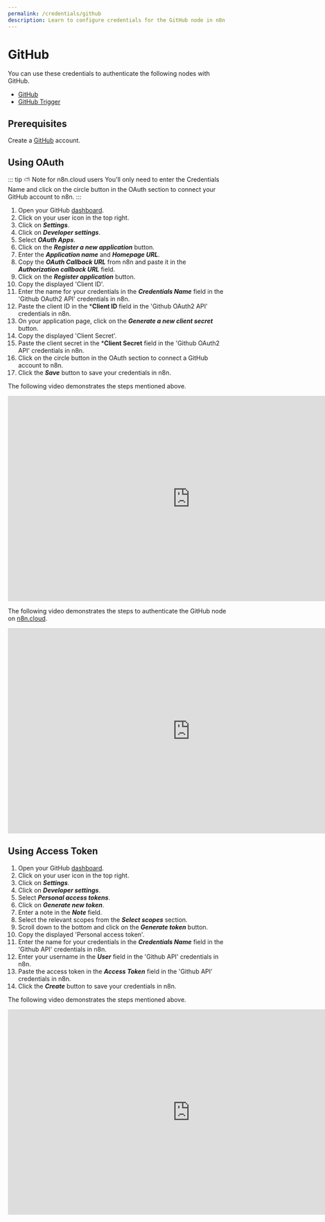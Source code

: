 ```yaml
---
permalink: /credentials/github
description: Learn to configure credentials for the GitHub node in n8n
---
```


# GitHub

You can use these credentials to authenticate the following nodes with GitHub.
- [GitHub](../../nodes-library/nodes/GitHub/README.md)
- [GitHub Trigger](../../nodes-library/trigger-nodes/GitHubTrigger/README.md)


## Prerequisites

Create a [GitHub](https://github.com/) account.

## Using OAuth

::: tip ⛅️ Note for n8n.cloud users
You'll only need to enter the Credentials Name and click on the circle button in the OAuth section to connect your GitHub account to n8n.
:::

1. Open your GitHub [dashboard](https://github.com).
2. Click on your user icon in the top right.
3. Click on ***Settings***.
4. Click on ***Developer settings***.
5. Select ***OAuth Apps***.
6. Click on the ***Register a new application*** button.
7. Enter the ***Application name*** and ***Homepage URL***.
8. Copy the ***OAuth Callback URL*** from n8n and paste it in the ***Authorization callback URL*** field.
9. Click on the ***Register application*** button.
10. Copy the displayed 'Client ID'.
11. Enter the name for your credentials in the ***Credentials Name*** field in the 'Github OAuth2 API' credentials in n8n.
12. Paste the client ID in the ***Client ID** field in the 'Github OAuth2 API' credentials in n8n.
13. On your application page, click on the ***Generate a new client secret*** button.
14. Copy the displayed 'Client Secret'.
15. Paste the client secret in the ***Client Secret** field in the 'Github OAuth2 API' credentials in n8n.
16. Click on the circle button in the OAuth section to connect a GitHub account to n8n.
17. Click the ***Save*** button to save your credentials in n8n.

The following video demonstrates the steps mentioned above.

<div class="video-container">
<iframe width="840" height="472.5" src="https://www.youtube.com/embed/O1kEes6mQcs" frameborder="0" allow="accelerometer; autoplay; clipboard-write; encrypted-media; gyroscope; picture-in-picture" allowfullscreen></iframe>
</div>

The following video demonstrates the steps to authenticate the GitHub node on [n8n.cloud](https://n8n.cloud).

<div class="video-container">
<iframe width="840" height="472.5" src="https://www.youtube.com/embed/WtjRxIVVCIg" frameborder="0" allow="accelerometer; autoplay; clipboard-write; encrypted-media; gyroscope; picture-in-picture" allowfullscreen></iframe>
</div>

## Using Access Token

1. Open your GitHub [dashboard](https://github.com).
2. Click on your user icon in the top right.
3. Click on ***Settings***.
4. Click on ***Developer settings***.
5. Select ***Personal access tokens***.
6. Click on ***Generate new token***.
7. Enter a note in the ***Note*** field.
8. Select the relevant scopes from the ***Select scopes*** section.
9. Scroll down to the bottom and click on the ***Generate token*** button.
10. Copy the displayed 'Personal access token'.
11. Enter the name for your credentials in the ***Credentials Name*** field in the 'Github API' credentials in n8n.
12. Enter your username in the ***User*** field in the 'Github API' credentials in n8n.
13. Paste the access token in the ***Access Token*** field in the 'Github API' credentials in n8n.
14. Click the ***Create*** button to save your credentials in n8n.

The following video demonstrates the steps mentioned above.

<div class="video-container">
<iframe width="840" height="472.5" src="https://www.youtube.com/embed/zookYdMldt4" frameborder="0" allow="accelerometer; autoplay; clipboard-write; encrypted-media; gyroscope; picture-in-picture" allowfullscreen></iframe>
</div>
